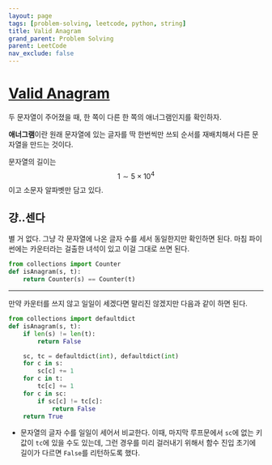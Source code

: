 ```yaml
---
layout: page
tags: [problem-solving, leetcode, python, string]
title: Valid Anagram
grand_parent: Problem Solving
parent: LeetCode
nav_exclude: false
---
```


# [Valid Anagram](https://leetcode.com/problems/valid-anagram/)

 두 문자열이 주어졌을 때, 한 쪽이 다른 한 쪽의 애너그램인지를
 확인하자.

 **애너그램**이란 원래 문자열에 있는 글자를 딱 한번씩만 쓰되 순서를
 재배치해서 다른 문자열을 만드는 것이다.

 문자열의 길이는 $$ 1 \sim 5 \times 10^4 $$이고 소문자 알파벳만 담고
 있다.

## 걍..센다

 별 거 없다. 그냥 각 문자열에 나온 글자 수를 세서 동일한지만 확인하면
 된다. 마침 파이썬에는 카운터라는 걸출한 녀석이 있고 이걸 그대로 쓰면
 된다.

```python
from collections import Counter
def isAnagram(s, t):
    return Counter(s) == Counter(t)
```

---

 만약 카운터를 쓰지 않고 일일이 세겠다면 말리진 않겠지만 다음과 같이
 하면 된다.

```python
from collections import defaultdict
def isAnagram(s, t):
    if len(s) != len(t):
        return False

    sc, tc = defaultdict(int), defaultdict(int)
    for c in s:
        sc[c] += 1
    for c in t:
        tc[c] += 1
    for c in sc:
        if sc[c] != tc[c]:
            return False
    return True
```

 - 문자열의 글자 수를 일일이 세어서 비교한다. 이때, 마지막 루프문에서
   `sc`에 없는 키 값이 `tc`에 있을 수도 있는데, 그런 경우를 미리
   걸러내기 위해서 함수 진입 초기에 길이가 다르면 `False`를 리턴하도록
   했다.
